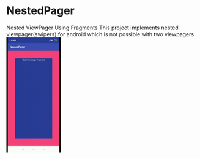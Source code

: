 # NestedPager
Nested ViewPager Using Fragments
This project implements nested viewpager(swipers) for android which is not possible with two viewpagers
<img src='demo.gif' />